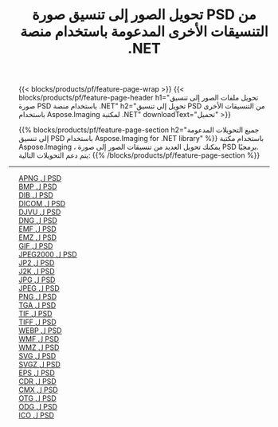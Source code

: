 ﻿---
title: تحويل الصور إلى تنسيق صورة PSD من التنسيقات الأخرى المدعومة باستخدام منصة .NET 
weight: 3920
url: /ar/net/conversion/to/psd 
lang: ar
langdirlevel: 2
locales: zh-hans,ja,it,ru,de,es,fr,nl,id,lt,pl,pt,vi,tr,ko,zh-hant,ar,hi,th,sv,cs,uk,he
description: باستخدام Aspose.Imaging لمكتبة .NET يسهل التحويل إلى PSD من تنسيقات الصور الأخرى المدعومة
---

{{< blocks/products/pf/feature-page-wrap >}}
{{< blocks/products/pf/feature-page-header h1="تحويل ملفات الصور إلى تنسيق صورة PSD باستخدام منصة .NET" h2="تحويل إلى تنسيق PSD من التنسيقات الأخرى باستخدام Aspose.Imaging لمكتبة .NET" downloadText="تحميل" >}}


{{% blocks/products/pf/feature-page-section  h2="جميع التحويلات المدعومة إلى تنسيق PSD باستخدام Aspose.Imaging for .NET library" %}}
باستخدام مكتبة Aspose.Imaging ، يمكنك تحويل العديد من تنسيقات الصور إلى صورة PSD برمجيًا.
<br/>
يتم دعم التحويلات التالية:
{{% /blocks/products/pf/feature-page-section %}}
<div class="container-fluid productfamilypage bg-gray">
    <div class="convertypes bg-gray agp-content section">
        <div class="container">
		<hr style="margin-left:-20px;"/>
		<div class="row other-converters">
		    <div class='col-md-2 other-converter remove-lp remove-rp'><a href="/imaging/ar/net/conversion/apng-to-psd" >APNG ل PSD</a></div>
<div class='col-md-2 other-converter remove-lp remove-rp'><a href="/imaging/ar/net/conversion/bmp-to-psd" >BMP ل PSD</a></div>
<div class='col-md-2 other-converter remove-lp remove-rp'><a href="/imaging/ar/net/conversion/dib-to-psd" >DIB ل PSD</a></div>
<div class='col-md-2 other-converter remove-lp remove-rp'><a href="/imaging/ar/net/conversion/dicom-to-psd" >DICOM ل PSD</a></div>
<div class='col-md-2 other-converter remove-lp remove-rp'><a href="/imaging/ar/net/conversion/djvu-to-psd" >DJVU ل PSD</a></div>
<div class='col-md-2 other-converter remove-lp remove-rp'><a href="/imaging/ar/net/conversion/dng-to-psd" >DNG ل PSD</a></div>
<div class='col-md-2 other-converter remove-lp remove-rp'><a href="/imaging/ar/net/conversion/emf-to-psd" >EMF ل PSD</a></div>
<div class='col-md-2 other-converter remove-lp remove-rp'><a href="/imaging/ar/net/conversion/emz-to-psd" >EMZ ل PSD</a></div>
<div class='col-md-2 other-converter remove-lp remove-rp'><a href="/imaging/ar/net/conversion/gif-to-psd" >GIF ل PSD</a></div>
<div class='col-md-2 other-converter remove-lp remove-rp'><a href="/imaging/ar/net/conversion/jpeg2000-to-psd" >JPEG2000 ل PSD</a></div>
<div class='col-md-2 other-converter remove-lp remove-rp'><a href="/imaging/ar/net/conversion/jp2-to-psd" >JP2 ل PSD</a></div>
<div class='col-md-2 other-converter remove-lp remove-rp'><a href="/imaging/ar/net/conversion/j2k-to-psd" >J2K ل PSD</a></div>
<div class='col-md-2 other-converter remove-lp remove-rp'><a href="/imaging/ar/net/conversion/jpg-to-psd" >JPG ل PSD</a></div>
<div class='col-md-2 other-converter remove-lp remove-rp'><a href="/imaging/ar/net/conversion/jpeg-to-psd" >JPEG ل PSD</a></div>
<div class='col-md-2 other-converter remove-lp remove-rp'><a href="/imaging/ar/net/conversion/png-to-psd" >PNG ل PSD</a></div>
<div class='col-md-2 other-converter remove-lp remove-rp'><a href="/imaging/ar/net/conversion/tga-to-psd" >TGA ل PSD</a></div>
<div class='col-md-2 other-converter remove-lp remove-rp'><a href="/imaging/ar/net/conversion/tif-to-psd" >TIF ل PSD</a></div>
<div class='col-md-2 other-converter remove-lp remove-rp'><a href="/imaging/ar/net/conversion/tiff-to-psd" >TIFF ل PSD</a></div>
<div class='col-md-2 other-converter remove-lp remove-rp'><a href="/imaging/ar/net/conversion/webp-to-psd" >WEBP ل PSD</a></div>
<div class='col-md-2 other-converter remove-lp remove-rp'><a href="/imaging/ar/net/conversion/wmf-to-psd" >WMF ل PSD</a></div>
<div class='col-md-2 other-converter remove-lp remove-rp'><a href="/imaging/ar/net/conversion/wmz-to-psd" >WMZ ل PSD</a></div>
<div class='col-md-2 other-converter remove-lp remove-rp'><a href="/imaging/ar/net/conversion/svg-to-psd" >SVG ل PSD</a></div>
<div class='col-md-2 other-converter remove-lp remove-rp'><a href="/imaging/ar/net/conversion/svgz-to-psd" >SVGZ ل PSD</a></div>
<div class='col-md-2 other-converter remove-lp remove-rp'><a href="/imaging/ar/net/conversion/eps-to-psd" >EPS ل PSD</a></div>
<div class='col-md-2 other-converter remove-lp remove-rp'><a href="/imaging/ar/net/conversion/cdr-to-psd" >CDR ل PSD</a></div>
<div class='col-md-2 other-converter remove-lp remove-rp'><a href="/imaging/ar/net/conversion/cmx-to-psd" >CMX ل PSD</a></div>
<div class='col-md-2 other-converter remove-lp remove-rp'><a href="/imaging/ar/net/conversion/otg-to-psd" >OTG ل PSD</a></div>
<div class='col-md-2 other-converter remove-lp remove-rp'><a href="/imaging/ar/net/conversion/odg-to-psd" >ODG ل PSD</a></div>
<div class='col-md-2 other-converter remove-lp remove-rp'><a href="/imaging/ar/net/conversion/ico-to-psd" >ICO ل PSD</a></div>
                </div>
        </div>
    </div>
</div>
<br/>

